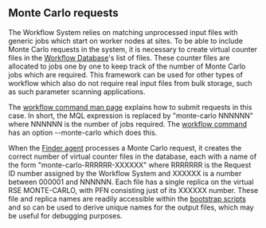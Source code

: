 ## Monte Carlo requests

The Workflow System relies on matching unprocessed input files with generic
jobs which start on worker nodes at sites. To be able to include Monte Carlo
requests in the system, it is necessary to create virtual counter files in
the [Workflow Database](database.md)'s list of files. These counter
files are allocated to jobs one by one to keep track of the number of 
Monte Carlo jobs which are required. This framework can be used for other
types of workflow which also do not require real input files from bulk
storage, such as such parameter scanning applications. 

The [workflow command man page](workflow-man-page.md) explains how to submit
requests in this case. In short, the MQL expression is replaced by
"monte-carlo NNNNNN" where NNNNNN is the number of jobs required. The 
[workflow command](workflow-command.md) has an option --monte-carlo which
does this.

When the [Finder agent](finder.md) processes a Monte Carlo request, it
creates the correct number of virtual counter files in the database, each
with a name of the form "monte-carlo-RRRRRR-XXXXXX" where RRRRRRR is the 
Request ID number assigned by the Workflow System and XXXXXX is a number
between 000001 and NNNNNN. Each file has a single replica on the virtual RSE
MONTE-CARLO, with PFN consisting just of its XXXXXX number. These file and
replica names are readily accessible within the 
[bootstrap scripts](bootstrap-scripts.md) and so can be
used to derive unique names for the output files, which may be useful for
debugging purposes.



